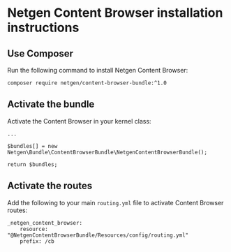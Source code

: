 Netgen Content Browser installation instructions
================================================

Use Composer
------------

Run the following command to install Netgen Content Browser:

```
composer require netgen/content-browser-bundle:^1.0
```

Activate the bundle
-------------------

Activate the Content Browser in your kernel class:

```
...

$bundles[] = new Netgen\Bundle\ContentBrowserBundle\NetgenContentBrowserBundle();

return $bundles;
```

Activate the routes
-------------------

Add the following to your main `routing.yml` file to activate Content Browser routes:

```
_netgen_content_browser:
    resource: "@NetgenContentBrowserBundle/Resources/config/routing.yml"
    prefix: /cb
```
